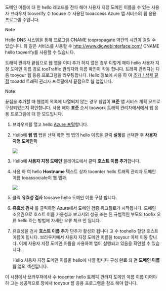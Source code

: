 도메인 이름에 대 한 hello 레코드를 전파 해야 사용자 지정 도메인 이름을 수 있는 사용자 브라우저 tooverify 수 toouse 수 사용된 tooaccess Azure 앱 서비스의 웹 응용 프로그램 수입니다.

> [!NOTE]
> Hello DNS 시스템을 통해 프로그램 CNAME toopropagate 약간의 시간이 걸릴 수 있습니다. 와 같은 서비스를 사용할 수 <a href="http://www.digwebinterface.com/">http://www.digwebinterface.com/</a> CNAME hello tooverify를 사용할 수 있습니다.
> 
> 

트래픽 관리자 끝점으로 웹 앱을 이미 추가 하지 않은 경우 이렇게 해야 hello 사용자 지정 도메인 이름 경로 tooTraffic 관리자와 이름 확인이 작동 합니다. 트래픽 관리자는 다음 tooyour 웹 응용 프로그램을 라우팅합니다. Hello 정보에 사용 하 여 [추가 / 삭제 끝점](../articles/traffic-manager/traffic-manager-endpoints.md) tooadd 트래픽 관리자 프로필에서 끝점으로 웹 앱입니다.

> [!NOTE]
> 끝점을 추가할 때 웹앱이 목록에 나열되지 않는 경우 웹앱이 **표준** 앱 서비스 계획 모드로 구성되었는지 확인합니다. 사용 해야 **표준** 순서 toowork 트래픽 관리자에서에서 웹 응용 프로그램에 대 한 모드입니다.
> 
> 

1. 브라우저를 열고 hello [Azure 포털](https://portal.azure.com)합니다.
2. Hello에 **웹 앱** 탭을 선택 하면 웹 앱의 hello 이름을 클릭 **설정**를 선택한 후 **사용자 지정 도메인이**
   
    ![](./media/custom-dns-web-site/dncmntask-cname-6.png)
3. Hello에 **사용자 지정 도메인** 블레이드에서 클릭 **호스트 이름 추가**합니다.
4. 사용 하 여 hello **Hostname** 텍스트 상자 tooenter hello 트래픽 관리자 도메인 이름 tooassociate이 웹 앱과.
   
    ![](./media/custom-dns-web-site/dncmntask-cname-8.png)
5. 클릭 **유효성 검사** toosave hello 도메인 이름 구성 합니다.
6. **유효성 검사** 를 클릭하면 Azure에서 도메인 검증 워크플로가 시작됩니다. 도메인 소유권으로 호스트 이름 가용성과 보고서의 성공 또는 된 규범적인 부모의 toofix 오류 hello 하는 방법에 자세한 오류 체크 인 됩니다.    
7. 유효성을 검사 **호스트 이름 추가** 단추가 활성화 됩니다 고 수 toohello 할당 호스트 이름이 됩니다. 브라우저에서 사용자 지정 도메인 이름을 tooyour 이제 이동 합니다. 이제 사용자 지정 도메인 이름을 사용하여 앱이 실행되고 있음을 확인할 수 있습니다. 
   
   Hello 사용자 지정 도메인 이름을 hello에 나열 됩니다 구성 완료 되 면 **도메인 이름** 웹 앱의 섹션입니다.

이 시점에서 브라우저에서 수 tooenter hello 트래픽 관리자 도메인 이름 이름 이어야 하 고는 성공적으로 장에서 tooyour 웹 응용 프로그램을 참조 해야 합니다.

